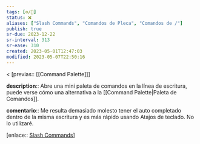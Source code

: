 ```yaml
---
tags: [⚙️/🔌]
status: ❌
aliases: ["Slash Commands", "Comandos de Pleca", "Comandos de /"]
publish: true
sr-due: 2023-12-22
sr-interval: 313
sr-ease: 310
created: 2023-05-01T12:47:03
modified: 2023-05-07T22:50:16
---
```


< [previas:: [[Command Palette]]]

**description**:: Abre una mini paleta de comandos en la línea de escritura, puede verse cómo una alternativa a la [[Command Palette|Paleta de Comandos]].

**comentario**:: Me resulta demasiado molesto tener el auto completado dentro de la misma escritura y es más rápido usando Atajos de teclado. No lo utilizaré.

[enlace:: [Slash Commands](https://help.obsidian.md/Plugins/Slash+commands)]
